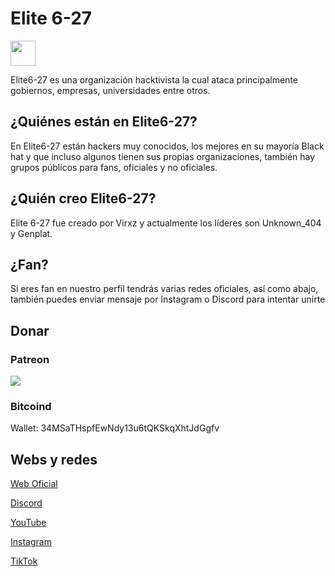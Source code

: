 # Elite 6-27



<a href="https://elite6-27.cf"><img src="https://cdn.discordapp.com/icons/1067078287651766282/842e43a2139aeed806541526b7784a93.png?size=512" height="40px" width="40px" /></a>



Elite6-27 es una organización hacktivista la cual ataca principalmente gobiernos, empresas, universidades entre otros.

## ¿Quiénes están en Elite6-27? 

En Elite6-27 están hackers muy conocidos, los mejores en su mayoría Black hat y que incluso algunos tienen sus propias organizaciones, también hay grupos públicos para fans, oficiales y no oficiales.

## ¿Quién creo Elite6-27?

Elite 6-27 fue creado por Virxz y actualmente los líderes son Unknown_404 y Genplat.

## ¿Fan?

Si eres fan en nuestro perfil tendrás varias redes oficiales, así como abajo, también puedes enviar mensaje por Instagram o Discord para intentar unirte

## Donar

### Patreon
[![](https://c5.patreon.com/external/logo/become_a_patron_button.png)](https://www.patreon.com/elite6-27)
### Bitcoind
Wallet: 34MSaTHspfEwNdy13u6tQKSkqXhtJdGgfv

## Webs y redes

[Web Oficial](https://elite6-27.cf)

[Discord](https://discord.gg/elite6-27)

[YouTube](https://youtube.com/@elite6-27)

[Instagram](https://instagram.com/elite6_27)

[TikTok](https://tiktok.com/@elite6_27)
